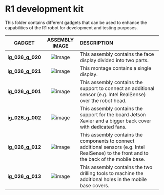 # R1 development kit
This folder contains different gadgets that can be used to enhance the capabilities of the R1 robot for development and testing purposes.

| GADGET | ASSEMBLY IMAGE | DESCRIPTION |
| :----: | :------------: | :---------- |
| **ig_026_g_020** | ![image](https://user-images.githubusercontent.com/53298662/102361473-8ea7f580-3fb3-11eb-86f8-30f1a25e4bd7.PNG) | This assembly contains the face display divided into two parts.|
| **ig_026_g_021** | ![image](https://user-images.githubusercontent.com/53298662/102361550-a5e6e300-3fb3-11eb-83eb-1ed1e16f3c45.PNG) | This montage contains a single display.|
| **ig_026_g_001** | ![image](https://user-images.githubusercontent.com/53298662/110773072-a2829100-825c-11eb-8151-fe4a221ff0d9.png)| This assembly contains the support to connect an additional sensor (e.g. Intel RealSense) over the robot head. |
| **ig_026_g_002** | ![image](https://user-images.githubusercontent.com/8970230/90027424-d42c7d00-dcb8-11ea-882b-b9fc40a1f1c6.png) | This assembly contains the support for the board Jetson Xavier and a bigger back cover with dedicated fans.|
| **ig_026_g_012** | ![image](https://user-images.githubusercontent.com/8970230/90029019-a3e5de00-dcba-11ea-8001-987353fa3934.png)  | This assembly contains the components to connect additional sensors (e.g. Intel RealSense) to the front and to the back of the mobile base. |
| **ig_026_g_013** | ![image](https://user-images.githubusercontent.com/8970230/90031705-d513dd80-dcbd-11ea-8854-60c7f7b4b65b.png) | This assembly contains the two drilling tools to machine the additional holes in the mobile base covers. |
